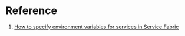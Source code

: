 # Reference

1. [How to specify environment variables for services in Service Fabric](https://docs.microsoft.com/en-us/azure/service-fabric/service-fabric-how-to-specify-environment-variables)

